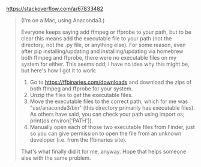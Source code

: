 https://stackoverflow.com/a/67833482

> (I'm on a Mac, using Anaconda3.)
>
> Everyone keeps saying add ffmpeg or ffprobe to your path, but to be clear this means add the executable file to your path (not the directory, not the .py file, or anything else). For some reason, even after pip installing/updating and installing/updating via homebrew both ffmpeg and ffprobe, there were no executable files on my system for either. This seems odd; I have no idea why this might be, but here's how I got it to work:
>
> 1. Go to https://ffbinaries.com/downloads and download the zips of both ffmpeg and ffprobe for your system.
> 2. Unzip the files to get the executable files.
> 3. Move the executable files to the correct path, which for me was "usr/anaconda3/bin" (this directory primarily has executable files). As others have said, you can check your path using import os; print(os.environ['PATH']).
> 4. Manually open each of those two executable files from Finder, just so you can give permission to open the file from an unknown developer (i.e. from the ffbinaries site).
>
> That's what finally did it for me, anyway. Hope that helps someone else with the same problem.
